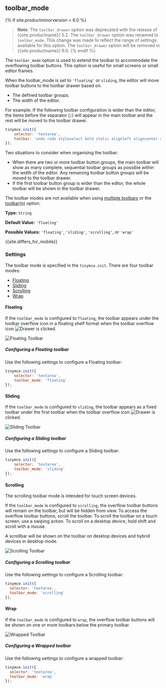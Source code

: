 ## toolbar_mode
{% if site.productminorversion < 6.0 %}
<a class="anchor" id="toolbar_drawer"></a>
> **Note**: The `toolbar_drawer` option was deprecated with the release of {{site.productname}} 5.2. The `toolbar_drawer` option was renamed to `toolbar_mode`. This change was made to reflect the range of settings available for this option. The `toolbar_drawer` option will be removed in {{site.productname}} 6.0.
{% endif %}

The `toolbar_mode` option is used to extend the toolbar to accommodate the overflowing toolbar buttons. This option is useful for small screens or small editor frames.

When the toolbar_mode is set to `'floating'` or `sliding`, the editor will move toolbar buttons to the toolbar drawer based on:

- The defined toolbar groups.
- The width of the editor.

For example. If the following toolbar configuration is wider than the editor, the items before the separator (`|`) will appear in the main toolbar and the rest will be moved to the toolbar drawer.

```js
tinymce.init({
    selector: 'textarea',
    toolbar: 'undo redo styleselect bold italic alignleft aligncenter alignright alignjustify | bullist numlist outdent indent'
});
```

Two situations to consider when organising the toolbar:

- When there are two or more toolbar button groups, the main toolbar will show as many complete, sequential toolbar groups as possible within the width of the editor. Any remaining toolbar button groups will be moved to the toolbar drawer.
- If the first toolbar button group is wider than the editor, the whole toolbar will be shown in the toolbar drawer.

The toolbar modes are not available when using [multiple toolbars]({{site.baseurl}}/configure/editor-appearance/#usingmultipletoolbars) or the [toolbar(n)]({{site.baseurl}}/configure/editor-appearance/#toolbarn) option.

**Type:** `String`

**Default Value:** `'floating'`

**Possible Values:** `'floating'`, `'sliding'`, `'scrolling'`, or `'wrap'`

{{site.differs_for_mobile}}

### Settings

The toolbar mode is specified in the `tinymce.init`. There are four toolbar modes:

- [Floating](#floating)
- [Sliding](#sliding)
- [Scrolling](#scrolling)
- [Wrap](#wrap)

#### Floating

If the `toolbar_mode` is configured to `floating`, the toolbar appears under the toolbar overflow icon in a floating shelf format when the toolbar overflow icon ![Drawer]({{site.baseurl}}/images/icons/more-drawer.svg) is clicked.

![Floating Toolbar]({{site.baseurl}}/images/floating_toolbar.png)

##### Configuring a Floating toolbar

Use the following settings to configure a Floating toolbar:

```js
tinymce.init({
    selector: 'textarea',
    toolbar_mode: 'floating'
});
```

#### Sliding

If the `toolbar_mode` is configured to `sliding`, the toolbar appears as a fixed toolbar under the first toolbar when the toolbar overflow icon ![Drawer]({{site.baseurl}}/images/icons/more-drawer.svg) is clicked.

![Sliding Toolbar]({{site.baseurl}}/images/sliding_toolbar.png)

##### Configuring a Sliding toolbar

Use the following settings to configure a Sliding toolbar:

```js
tinymce.init({
    selector: 'textarea',
    toolbar_mode: 'sliding'
});
```

#### Scrolling

The scrolling toolbar mode is intended for touch screen devices.

If the `toolbar_mode` is configured to `scrolling`, the overflow toolbar buttons will remain on the toolbar, but will be hidden from view. To access the overflow toolbar buttons, scroll the toolbar. To scroll the toolbar on a touch screen, use a swiping action. To scroll on a desktop device, hold shift and scroll with a mouse.

A scrollbar will be shown on the toolbar on desktop devices and hybrid devices in desktop mode.

![Scrolling Toolbar]({{site.baseurl}}/images/scrolling_toolbar.png)

##### Configuring a Scrolling toolbar

Use the following settings to configure a Scrolling toolbar:

```js
tinymce.init({
  selector: 'textarea',
  toolbar_mode: 'scrolling'
});
```

#### Wrap

If the `toolbar_mode` is configured to `wrap`, the overflow toolbar buttons will be shown on one or more toolbars below the primary toolbar.

![Wrapped Toolbar]({{site.baseurl}}/images/wrapped_toolbar.png)

##### Configuring a Wrapped toolbar

Use the following settings to configure a wrapped toolbar:

```js
tinymce.init({
  selector: 'textarea',
  toolbar_mode: 'wrap'
});
```
